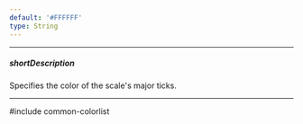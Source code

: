 ```yaml
---
default: '#FFFFFF'
type: String
---
```

---
##### shortDescription
Specifies the color of the scale's major ticks.

---
#include common-colorlist